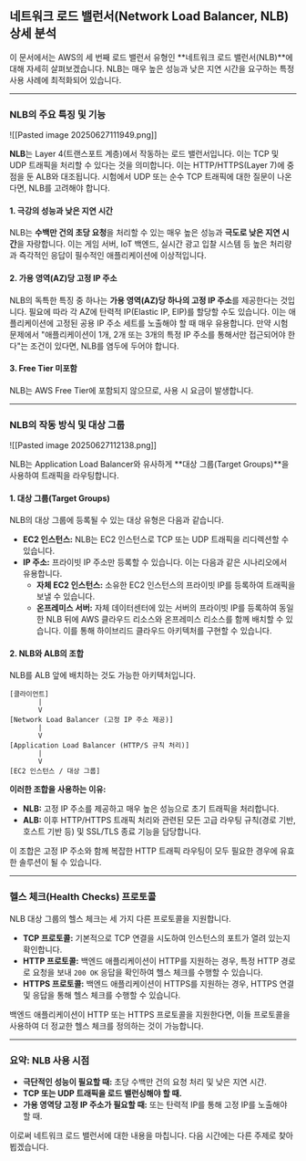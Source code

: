 
## 네트워크 로드 밸런서(Network Load Balancer, NLB) 상세 분석

이 문서에서는 AWS의 세 번째 로드 밸런서 유형인 **네트워크 로드 밸런서(NLB)**에 대해 자세히 살펴보겠습니다. NLB는 매우 높은 성능과 낮은 지연 시간을 요구하는 특정 사용 사례에 최적화되어 있습니다.

---

### NLB의 주요 특징 및 기능

![[Pasted image 20250627111949.png]]

**NLB**는 Layer 4(트랜스포트 계층)에서 작동하는 로드 밸런서입니다. 이는 TCP 및 UDP 트래픽을 처리할 수 있다는 것을 의미합니다. 이는 HTTP/HTTPS(Layer 7)에 중점을 둔 ALB와 대조됩니다. 시험에서 UDP 또는 순수 TCP 트래픽에 대한 질문이 나온다면, NLB를 고려해야 합니다.

#### 1. 극강의 성능과 낮은 지연 시간

NLB는 **수백만 건의 초당 요청**을 처리할 수 있는 매우 높은 성능과 **극도로 낮은 지연 시간**을 자랑합니다. 이는 게임 서버, IoT 백엔드, 실시간 광고 입찰 시스템 등 높은 처리량과 즉각적인 응답이 필수적인 애플리케이션에 이상적입니다.

#### 2. 가용 영역(AZ)당 고정 IP 주소

NLB의 독특한 특징 중 하나는 **가용 영역(AZ)당 하나의 고정 IP 주소**를 제공한다는 것입니다. 필요에 따라 각 AZ에 탄력적 IP(Elastic IP, EIP)를 할당할 수도 있습니다. 이는 애플리케이션에 고정된 공용 IP 주소 세트를 노출해야 할 때 매우 유용합니다. 만약 시험 문제에서 "애플리케이션이 1개, 2개 또는 3개의 특정 IP 주소를 통해서만 접근되어야 한다"는 조건이 있다면, NLB를 염두에 두어야 합니다.

#### 3. Free Tier 미포함

NLB는 AWS Free Tier에 포함되지 않으므로, 사용 시 요금이 발생합니다.

---

### NLB의 작동 방식 및 대상 그룹

![[Pasted image 20250627112138.png]]

NLB는 Application Load Balancer와 유사하게 **대상 그룹(Target Groups)**을 사용하여 트래픽을 라우팅합니다.

#### 1. 대상 그룹(Target Groups)

NLB의 대상 그룹에 등록될 수 있는 대상 유형은 다음과 같습니다.

- **EC2 인스턴스:** NLB는 EC2 인스턴스로 TCP 또는 UDP 트래픽을 리디렉션할 수 있습니다.
- **IP 주소:** 프라이빗 IP 주소만 등록할 수 있습니다. 이는 다음과 같은 시나리오에서 유용합니다.
    - **자체 EC2 인스턴스:** 소유한 EC2 인스턴스의 프라이빗 IP를 등록하여 트래픽을 보낼 수 있습니다.
    - **온프레미스 서버:** 자체 데이터센터에 있는 서버의 프라이빗 IP를 등록하여 동일한 NLB 뒤에 AWS 클라우드 리소스와 온프레미스 리소스를 함께 배치할 수 있습니다. 이를 통해 하이브리드 클라우드 아키텍처를 구현할 수 있습니다.

#### 2. NLB와 ALB의 조합

NLB를 ALB 앞에 배치하는 것도 가능한 아키텍처입니다.

```
[클라이언트]
       |
       V
[Network Load Balancer (고정 IP 주소 제공)]
       |
       V
[Application Load Balancer (HTTP/S 규칙 처리)]
       |
       V
[EC2 인스턴스 / 대상 그룹]
```

**이러한 조합을 사용하는 이유:**

- **NLB:** 고정 IP 주소를 제공하고 매우 높은 성능으로 초기 트래픽을 처리합니다.
- **ALB:** 이후 HTTP/HTTPS 트래픽 처리와 관련된 모든 고급 라우팅 규칙(경로 기반, 호스트 기반 등) 및 SSL/TLS 종료 기능을 담당합니다.

이 조합은 고정 IP 주소와 함께 복잡한 HTTP 트래픽 라우팅이 모두 필요한 경우에 유효한 솔루션이 될 수 있습니다.

---

### 헬스 체크(Health Checks) 프로토콜

NLB 대상 그룹의 헬스 체크는 세 가지 다른 프로토콜을 지원합니다.

- **TCP 프로토콜:** 기본적으로 TCP 연결을 시도하여 인스턴스의 포트가 열려 있는지 확인합니다.
- **HTTP 프로토콜:** 백엔드 애플리케이션이 HTTP를 지원하는 경우, 특정 HTTP 경로로 요청을 보내 `200 OK` 응답을 확인하여 헬스 체크를 수행할 수 있습니다.
- **HTTPS 프로토콜:** 백엔드 애플리케이션이 HTTPS를 지원하는 경우, HTTPS 연결 및 응답을 통해 헬스 체크를 수행할 수 있습니다.

백엔드 애플리케이션이 HTTP 또는 HTTPS 프로토콜을 지원한다면, 이들 프로토콜을 사용하여 더 정교한 헬스 체크를 정의하는 것이 가능합니다.

---

### 요약: NLB 사용 시점

- **극단적인 성능이 필요할 때:** 초당 수백만 건의 요청 처리 및 낮은 지연 시간.
- **TCP 또는 UDP 트래픽을 로드 밸런싱해야 할 때.**
- **가용 영역당 고정 IP 주소가 필요할 때:** 또는 탄력적 IP를 통해 고정 IP를 노출해야 할 때.

이로써 네트워크 로드 밸런서에 대한 내용을 마칩니다. 다음 시간에는 다른 주제로 찾아뵙겠습니다.

